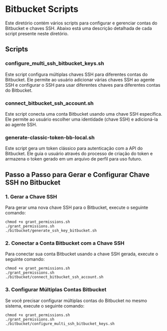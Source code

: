 # Bitbucket Scripts

Este diretório contém vários scripts para configurar e gerenciar contas do Bitbucket e chaves SSH. Abaixo está uma descrição detalhada de cada script presente neste diretório.

## Scripts

### configure_multi_ssh_bitbucket_keys.sh
Este script configura múltiplas chaves SSH para diferentes contas do Bitbucket. Ele permite ao usuário adicionar várias chaves SSH ao agente SSH e configurar o SSH para usar diferentes chaves para diferentes contas do Bitbucket.

### connect_bitbucket_ssh_account.sh
Este script conecta uma conta Bitbucket usando uma chave SSH específica. Ele permite ao usuário escolher uma identidade (chave SSH) e adicioná-la ao agente SSH.

### generate-classic-token-bb-local.sh
Este script gera um token clássico para autenticação com a API do Bitbucket. Ele guia o usuário através do processo de criação do token e armazena o token gerado em um arquivo de perfil para uso futuro.

## Passo a Passo para Gerar e Configurar Chave SSH no Bitbucket

### 1. Gerar a Chave SSH
Para gerar uma nova chave SSH para o Bitbucket, execute o seguinte comando:
```shell
chmod +x grant_permissions.sh
./grant_permissions.sh
./bitbucket/generate_ssh_key_bitbucket.sh
```

### 2. Conectar a Conta Bitbucket com a Chave SSH
Para conectar sua conta Bitbucket usando a chave SSH gerada, execute o seguinte comando:
```shell
chmod +x grant_permissions.sh
./grant_permissions.sh
./bitbucket/connect_bitbucket_ssh_account.sh
```

### 3. Configurar Múltiplas Contas Bitbucket
Se você precisar configurar múltiplas contas do Bitbucket no mesmo sistema, execute o seguinte comando:
```shell
chmod +x grant_permissions.sh
./grant_permissions.sh
./bitbucket/configure_multi_ssh_bitbucket_keys.sh
```